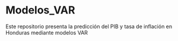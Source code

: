 # Modelos_VAR
Este repositorio presenta la predicción del PIB y tasa de inflación en Honduras mediante modelos VAR

